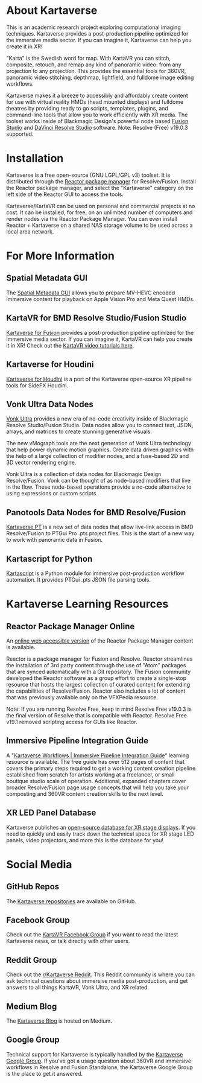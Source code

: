 # About Kartaverse

This is an academic research project exploring computational imaging techniques. Kartaverse provides a post-production pipeline optimized for the immersive media sector. If you can imagine it, Kartaverse can help you create it in XR!

"Karta" is the Swedish word for map. With KartaVR you can stitch, composite, retouch, and remap any kind of panoramic video: from any projection to any projection. This provides the essential tools for 360VR, panoramic video stitching, depthmap, lightfield, and fulldome image editing workflows. 

Kartaverse makes it a breeze to accessibly and affordably create content for use with virtual reality HMDs (head mounted displays) and fulldome theatres by providing ready to go scripts, templates, plugins, and command-line tools that allow you to work efficiently with XR media. The toolset works inside of Blackmagic Design's powerful node based [Fusion Studio](https://www.blackmagicdesign.com/products/fusion) and [DaVinci Resolve Studio](https://www.blackmagicdesign.com/products/davinciresolve/) software. Note: Resolve (Free) v19.0.3 supported.

# Installation

Kartaverse is a free open-source (GNU LGPL/GPL v3) toolset. It is distributed through the [Reactor package manager](https://kartaverse.github.io/Reactor-Docs/#/reactor) for Resolve/Fusion. Install the Reactor package manager, and select the "Kartaverse" category on the left side of the Reactor GUI to access the tools.

Kartaverse/KartaVR can be used on personal and commercial projects at no cost. It can be installed, for free, on an unlimited number of computers and render nodes via the Reactor Package Manager. You can even install Reactor + Kartaverse on a shared NAS storage volume to be used across a local area network.

# For More Information

## Spatial Metadata GUI

The [Spatial Metadata GUI](https://github.com/Kartaverse/Spatial-Metadata) allows you to prepare MV-HEVC encoded immersive content for playback on Apple Vision Pro and Meta Quest HMDs.

## KartaVR for BMD Resolve Studio/Fusion Studio

[Kartaverse for Fusion](https://kartaverse.github.io/Kartaverse-Docs/#/) provides a post-production pipeline optimized for the immersive media sector. If you can imagine it, KartaVR can help you create it in XR! Check out the [KartaVR video tutorials here](https://kartaverse.github.io/Kartaverse-Docs/#/tutorials).

## Kartaverse for Houdini

[Kartaverse for Houdini](https://kartaverse.github.io/Kartaverse-for-Houdini) is a port of the Kartaverse open-source XR pipeline tools for SideFX Houdini.

## Vonk Ultra Data Nodes

[Vonk Ultra](https://kartaverse.github.io/VonkUltra/) provides a new era of no-code creativity inside of Blackmagic Resolve Studio/Fusion Studio. Data nodes allow you to connect text, JSON, arrays, and matrices to create stunning generative visuals.

The new vMograph tools are the next generation of Vonk Ultra technology that help power dynamic motion graphics. Create data driven graphics with the help of a large collection of modifier nodes, and a fuse-based 2D and 3D vector rendering engine.

Vonk Ultra is a collection of data nodes for Blackmagic Design Resolve/Fusion. Vonk can be thought of as node-based modifiers that live in the flow. These node-based operations provide a no-code alternative to using expressions or custom scripts.

## Panotools Data Nodes for BMD Resolve/Fusion

[Kartaverse PT](https://kartaverse.github.io/PT-Data-Nodes-Docs/) is a new set of data nodes that allow live-link access in BMD Resolve/Fusion to PTGui Pro .pts project files. This is the start of a new way to work with panoramic data in Fusion.

## Kartascript for Python

[Kartascript](https://github.com/Kartaverse/Kartascript) is a Python module for immersive post-production workflow automation. It provides PTGui .pts JSON file parsing tools.

# Kartaverse Learning Resources

## Reactor Package Manager Online

An [online web accessible version](https://kartaverse.github.io/Reactor-Docs/#/reactor) of the Reactor Package Manager content is available. 

Reactor is a package manager for Fusion and Resolve. Reactor streamlines the installation of 3rd party content through the use of "Atom" packages that are synced automatically with a Git repository. The Fusion community developed the Reactor software as a group effort to create a single-stop resource that hosts the largest collection of curated content for extending the capabilities of Resolve/Fusion. Reactor also includes a lot of content that was previously available only on the VFXPedia resource.

Note: If you are running Resolve Free, keep in mind Resolve Free v19.0.3 is the final version of Resolve that is compatible with Reactor. Resolve Free v19.1 removed scripting access for GUIs like Reactor.

## Immersive Pipeline Integration Guide

A "[Kartaverse Workflows | Immersive Pipeline Integration Guide](https://docs.google.com/document/d/1tewIaHZh8mWI8x5BzlpZBkF8eXhK2b_XhTWiU_93HBA)" learning resource is available. The free guide has over 512 pages of content that covers the primary steps required to get a working content creation pipeline established from scratch for artists working at a freelancer, or small boutique studio scale of operation. Additional, expanded chapters cover broader Resolve/Fusion page usage concepts that will help you take your composting and 360VR content creation skills to the next level.

## XR LED Panel Database

Kartaverse publishes an [open-source database for XR stage displays](https://kartaverse.github.io/XR-LED-Panel-Database/). If you need to quickly and easily track down the technical specs for XR stage LED panels, video projectors, and more this is the database for you!

# Social Media

## GitHub Repos

The [Kartaverse repositories](https://github.com/Kartaverse) are available on GitHub.

## Facebook Group

Check out the [KartaVR Facebook Group](https://www.facebook.com/groups/kartavr) if you want to read the latest Kartaverse news, or talk directly with other  users.

## Reddit Group

Check out the [r/Kartaverse Reddit](https://www.reddit.com/r/Kartaverse/). This Reddit community is where you can ask technical questions about immersive media post-production, and get answers to all things KartaVR, Vonk Ultra, and XR related.

## Medium Blog

The [Kartaverse Blog](https://medium.com/@andrewhazelden) is hosted on Medium.

## Google Group

Technical support for Kartaverse is typically handled by the [Kartaverse Google Group](https://groups.google.com/g/kartaverse/). If you've got a usage question about 360VR and immersive workflows in Resolve and Fusion Standalone, the Kartaverse Google Group is the place to get it answered.


